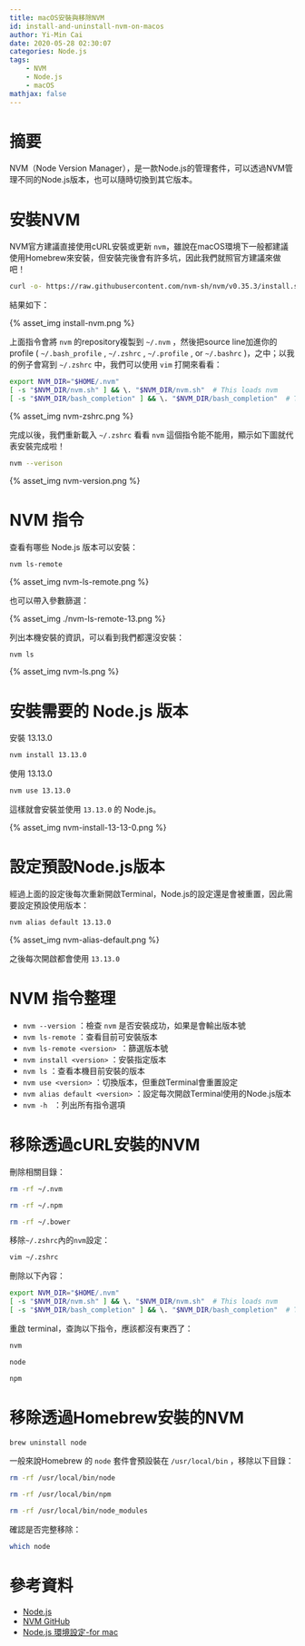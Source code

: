 ```yaml
---
title: macOS安裝與移除NVM
id: install-and-uninstall-nvm-on-macos
author: Yi-Min Cai
date: 2020-05-28 02:30:07
categories: Node.js
tags:
    - NVM
    - Node.js
    - macOS
mathjax: false
---
```


# 摘要

NVM（Node Version Manager），是一款Node.js的管理套件，可以透過NVM管理不同的Node.js版本，也可以隨時切換到其它版本。

<!-- more -->

# 安裝NVM

NVM官方建議直接使用cURL安裝或更新 `nvm`，雖說在macOS環境下一般都建議使用Homebrew來安裝，但安裝完後會有許多坑，因此我們就照官方建議來做吧！

```bash
curl -o- https://raw.githubusercontent.com/nvm-sh/nvm/v0.35.3/install.sh | bash
```

結果如下：

{% asset_img install-nvm.png %}

上面指令會將 `nvm` 的repository複製到 `~/.nvm` ，然後把source line加進你的 profile ( `~/.bash_profile` , `~/.zshrc` , `~/.profile` , or `~/.bashrc` )，之中；以我的例子會寫到 `~/.zshrc` 中，我們可以使用 `vim` 打開來看看：

```bash
export NVM_DIR="$HOME/.nvm"
[ -s "$NVM_DIR/nvm.sh" ] && \. "$NVM_DIR/nvm.sh"  # This loads nvm
[ -s "$NVM_DIR/bash_completion" ] && \. "$NVM_DIR/bash_completion"  # This loads nvm bash
```

{% asset_img nvm-zshrc.png %}

完成以後，我們重新載入 `~/.zshrc` 看看 `nvm` 這個指令能不能用，顯示如下圖就代表安裝完成啦！

```bash
nvm --verison
```

{% asset_img nvm-version.png %}

# NVM 指令

查看有哪些 Node.js 版本可以安裝：

```bash
nvm ls-remote
```

{% asset_img nvm-ls-remote.png %}

也可以帶入<version>參數篩選：

{% asset_img ./nvm-ls-remote-13.png %}

列出本機安裝的資訊，可以看到我們都還沒安裝：

```bash
nvm ls
```

{% asset_img nvm-ls.png %}

# 安裝需要的 Node.js 版本

安裝 13.13.0
```bash
nvm install 13.13.0
```
使用 13.13.0
```bash
nvm use 13.13.0
```

這樣就會安裝並使用 `13.13.0` 的 Node.js。

{% asset_img nvm-install-13-13-0.png %}

# 設定預設Node.js版本

經過上面的設定後每次重新開啟Terminal，Node.js的設定還是會被重置，因此需要設定預設使用版本：

```bash
nvm alias default 13.13.0
```

{% asset_img nvm-alias-default.png %}

之後每次開啟都會使用 `13.13.0`

# NVM 指令整理

- `nvm --version` ：檢查 `nvm` 是否安裝成功，如果是會輸出版本號
- `nvm ls-remote` ：查看目前可安裝版本
- `nvm ls-remote <version> `：篩選版本號
- `nvm install <version>` ：安裝指定版本
- `nvm ls` ：查看本機目前安裝的版本
- `nvm use <version>` ：切換版本，但重啟Terminal會重置設定
- `nvm alias default <version>` ：設定每次開啟Terminal使用的Node.js版本
- `nvm -h ` ：列出所有指令選項

# 移除透過cURL安裝的NVM

刪除相關目錄：

```bash
rm -rf ~/.nvm
```
```bash
rm -rf ~/.npm
```
```bash
rm -rf ~/.bower
```

移除`~/.zshrc`內的`nvm`設定：

```bash
vim ~/.zshrc
```
刪除以下內容：
```bash
export NVM_DIR="$HOME/.nvm"
[ -s "$NVM_DIR/nvm.sh" ] && \. "$NVM_DIR/nvm.sh"  # This loads nvm
[ -s "$NVM_DIR/bash_completion" ] && \. "$NVM_DIR/bash_completion"  # This loads nvm bash
```

重啟 terminal，查詢以下指令，應該都沒有東西了：

```bash
nvm
```
```bash
node
```
```bash
npm
```


# 移除透過Homebrew安裝的NVM

```bash
brew uninstall node
```

一般來說Homebrew 的 `node` 套件會預設裝在 `/usr/local/bin` ，移除以下目錄：

```bash
rm -rf /usr/local/bin/node
```

```bash
rm -rf /usr/local/bin/npm
```

```bash
rm -rf /usr/local/bin/node_modules
```



確認是否完整移除：

```bash
which node
```



# 參考資料

- [Node.js](https://nodejs.org/en/)
- [NVM GitHub](https://github.com/creationix/nvm)
- [Node.js 環境設定-for mac](https://medium.com/@toumasaya/node-js-環境設定-for-mac-a2628836feaf)


